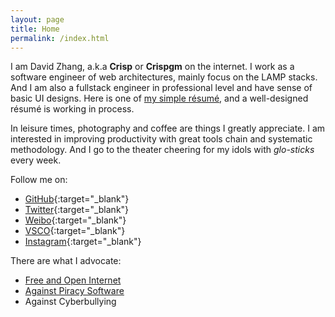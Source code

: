 ```yaml
---
layout: page
title: Home
permalink: /index.html
---
```

I am David Zhang, a.k.a __Crisp__ or __Crispgm__ on the internet. I work as a software engineer of web architectures, mainly focus on the LAMP stacks. And I am also a fullstack engineer in professional level and have sense of basic UI designs. Here is one of [my simple résumé](/resume.html), and a well-designed résumé is working in process.

In leisure times, photography and coffee are things I greatly appreciate. I am interested in improving productivity with great tools chain and systematic methodology. And I go to the theater cheering for my idols with _glo-sticks_ every week.

Follow me on:

* [GitHub](https://github.com/crispgm){:target="_blank"}
* [Twitter](https://twitter.com/crispgm){:target="_blank"}
* [Weibo](http://weibo.com/crispgm){:target="_blank"}
* [VSCO](http://vsco.co/crispgm/){:target="_blank"}
* [Instagram](https://instagram.com/crispgm){:target="_blank"}

There are what I advocate:

* [Free and Open Internet](https://www.google.com/intl/en/takeaction/)
* [Against Piracy Software](/page/piracy-software-or-app.html)
* Against Cyberbullying
